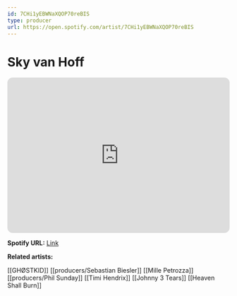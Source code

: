 ```yaml
---
id: 7CHi1yEBWNaXQOP70reBIS
type: producer
url: https://open.spotify.com/artist/7CHi1yEBWNaXQOP70reBIS
---
```

# Sky van Hoff

<iframe style="border-radius:12px" src="https://open.spotify.com/embed/artist/7CHi1yEBWNaXQOP70reBIS" width="100%" height="352" frameBorder="0" allowfullscreen="" allow="autoplay; clipboard-write; encrypted-media; fullscreen; picture-in-picture" loading="lazy"></iframe>

**Spotify URL:** [Link](https://open.spotify.com/artist/7CHi1yEBWNaXQOP70reBIS)

**Related artists:**

[[GHØSTKID]]
[[producers/Sebastian Biesler]]
[[Mille Petrozza]]
[[producers/Phil Sunday]]
[[Timi Hendrix]]
[[Johnny 3 Tears]]
[[Heaven Shall Burn]]

